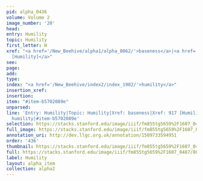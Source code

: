 ```yaml
---
pid: alpha_0436
volume: Volume 2
image_number: '20'
head: 
entry: Humility
topic: Humility
first_letter: H
xref: "<a href='/New_Beehive/alpha1/alpha_0062/'>baseness</a>|<a href='/New_Beehive/toc/toc2_171/'>917
  [Humility]</a>"
see: 
page: 
add: 
type: 
index: "<a href='/New_Beehive/index2/index_1902/'>humility</a>"
insertion_xref: 
insertion: 
item: "#item-b5702089e"
unparsed: 
line: 'Entry: Humility|Topic: Humility|Xref: baseness|Xref: 917 [Humility]|Index:
  humility|#item-b5702089e'
selection: https://stacks.stanford.edu/image/iiif/fm855tg5659%2F1607_0487/806,966,2899,638/full/0/default.jpg
full_image: https://stacks.stanford.edu/image/iiif/fm855tg5659%2F1607_0487/full/full/0/default.jpg
annotation_uri: http://dev.llgc.org.uk/annotation/1509733594951
order: '436'
thumbnail: https://stacks.stanford.edu/image/iiif/fm855tg5659%2F1607_0487/806,966,600,180/250,/0/default.jpg
full: https://stacks.stanford.edu/image/iiif/fm855tg5659%2F1607_0487/806,966,2899,638/full/0/default.jpg
label: Humility
layout: alpha_item
collection: alpha2
---
```


